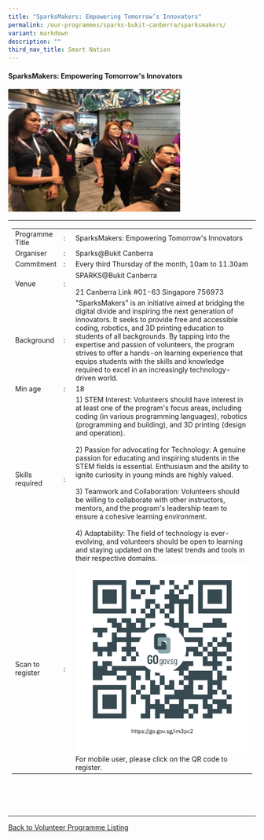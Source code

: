 ```yaml
---
title: "SparksMakers: Empowering Tomorrow’s Innovators"
permalink: /our-programmes/sparks-bukit-canberra/sparksmakers/
variant: markdown
description: ""
third_nav_title: Smart Nation
---
```

#### SparksMakers: Empowering Tomorrow's Innovators

<img style="width:350px;height:250px;" src="/images/SPARKS@Bukit%20Canberra/silver%20infocomm%20wellness%20ambassador.jpg">
<table border="0" width="100%">
	<tbody><tr>						
		<td width="60%">
			<table border="0" width="100%">
				<tbody><tr>
					<td width="20%">
						Programme Title
					</td>
					<td width="5%">
						:
					</td>
					<td>
						SparksMakers: Empowering Tomorrow's Innovators 
					</td>
				</tr>
					<tr><td width="20%">
						Organiser
					</td>
					<td width="5%">
						:
					</td>
					<td>
						Sparks@Bukit Canberra
					</td>
				</tr>
				<tr>
					<td width="20%">
						Commitment
					</td>
					<td width="5%">
						:
					</td>
					<td width="75%">
						   Every third Thursday of the month, 10am to 11.30am
					</td>
				</tr>
				<tr>
					<td width="20%">
					 Venue
					</td>
					<td width="5%">
						:
					</td>
					<td width="75%">
					  SPARKS@Bukit Canberra<br><br>
21 Canberra Link #01-63 Singapore 756973
					</td>
				</tr>
				<tr>
					<td width="20%">
						Background
					</td>
					<td width="5%">
						:
					</td>
					<td width="75%">
						        "SparksMakers" is an initiative aimed at bridging the digital divide and inspiring the next generation of innovators. It seeks to provide free and accessible coding, robotics, and 3D printing education to students of all backgrounds. By tapping into the expertise and passion of volunteers, the program strives to offer a hands-on learning experience that equips students with the skills and knowledge required to excel in an increasingly technology-driven world.  
					</td>
				</tr>
				<tr>
					<td width="20%">
						Min age
					</td>
					<td width="5%">
						:
					</td>
					<td width="75%">
						18
					</td>
				</tr>
		<tr>
					<td width="20%">
						Skills required
					</td>
					<td width="5%">
						:
					</td>
					<td>
						       1) STEM Interest: Volunteers should have interest in at least one of the program's focus areas, including coding (in various programming languages), robotics (programming and building), and 3D printing (design and operation).<br><br>
						       2) Passion for advocating for Technology: A genuine passion for educating and inspiring students in the STEM fields is essential. Enthusiasm and the ability to ignite curiosity in young minds are highly valued.<br><br>
									3) Teamwork and Collaboration: Volunteers should be willing to collaborate with other instructors, mentors, and the program's leadership team to ensure a cohesive learning environment.<br><br>
									4) Adaptability: The field of technology is ever-evolving, and volunteers should be open to learning and staying updated on the latest trends and tools in their respective domains.
			</td>
				</tr>
		<tr>
					<td width="20%">
						Scan to register
					</td>
					<td width="5%">
						:
					</td>
					<td><a href="https://form.gov.sg/64ae6ec323e5470011bfdc1c">
						<img style="width=60px;height=60px;" src="/images/SPARKS@Bukit%20Canberra/silver%20infocomm%20wellness%20ambassador%20qr.png"></a><br>
						        For mobile user, please click on the QR code to register.
				</td></tr>
</tbody></table>


<br>
			<br>
			<br>
			<br>
			
</td></tr></tbody></table>
<a href="/our-programmes/sparks-bukit-canberra/volunteering-opportunities/">
	Back to Volunteer Programme Listing</a>
